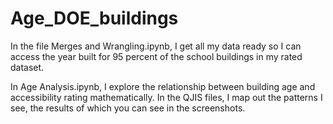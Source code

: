 # Age_DOE_buildings

In the file Merges and Wrangling.ipynb, I get all my data ready so I can access the year built for 95 percent of the school buildings in my rated dataset. 

In Age Analysis.ipynb, I explore the relationship between building age and accessibility rating mathematically. In the QJIS files, I map out the patterns I see, the results of which you can see in the screenshots. 
